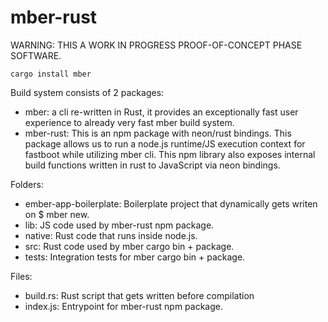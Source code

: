# mber-rust

WARNING: THIS A WORK IN PROGRESS PROOF-OF-CONCEPT PHASE SOFTWARE.

```
cargo install mber
```
Build system consists of 2 packages:
- mber: a cli re-written in Rust, it provides an exceptionally fast user experience to already very fast mber build system.
- mber-rust: This is an npm package with neon/rust bindings. This package allows us to run a node.js runtime/JS execution context for fastboot while utilizing mber cli.
This npm library also exposes internal build functions written in rust to JavaScript via neon bindings.

Folders:
- ember-app-boilerplate: Boilerplate project that dynamically gets writen on $ mber new.
- lib: JS code used by mber-rust npm package.
- native: Rust code that runs inside node.js.
- src: Rust code used by mber cargo bin + package.
- tests: Integration tests for mber cargo bin + package.

Files:
- build.rs: Rust script that gets written before compilation
- index.js: Entrypoint for mber-rust npm package.
